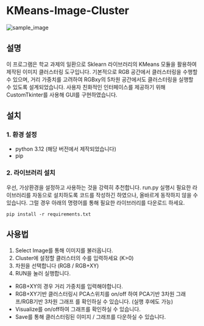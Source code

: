 # KMeans-Image-Cluster

![sample_image](sample_image)

## 설명
이 프로그램은 학교 과제의 일환으로 Sklearn 라이브러리의 KMeans 모듈을 활용하여 제작된 이미지 클러스터링 도구입니다.
기본적으로 RGB 공간에서 클러스터링을 수행할 수 있으며, 거리 가중치를 고려하여 RGBxy의 5차원 공간에서도 클러스터링을 실행할 수 있도록 설계되었습니다.
사용자 친화적인 인터페이스를 제공하기 위해 CustomTkinter를 사용해 GUI를 구현하였습니다.

## 설치
### 1. 환경 설정
- python 3.12 (해당 버전에서 제작되었습니다)
- pip
### 2. 라이브러리 설치
우선, 가상환경을 설정하고 사용하는 것을 강력히 추천합니다.
run.py 실행시 필요한 라이브러리를 자동으로 설치하도록 코드를 작성하긴 하였으나, 올바르게 동작하지 않을 수 있습니다.
그럴 경우 아래의 명령어를 통해 필요한 라이브러리를 다운로드 하세요.
```
pip install -r requirements.txt
```

## 사용법
1. Select Image를 통해 이미지를 불러옵니다.
2. Cluster에 설정할 클러스터의 수를 입력하세요 (K>0)
3. 차원을 선택합니다 (RGB / RGB+XY)
4. RUN을 눌러 실행합니다.
   
- RGB+XY의 경우 거리 가중치를 입력해야합니다.
- RGB+XY기반 클러스터링시 PCA스위치를 on/off 하여 PCA기반 3차원 그래프/RGB기반 3차원 그래프 를 확인하실 수 있습니다. (실행 후에도 가능)
- Visualize를 on/off하여 그래프를 확인하실 수 있습니다.
- Save를 통해 클러스터링된 이미지 / 그래프를 다운하실 수 있습니다. 
